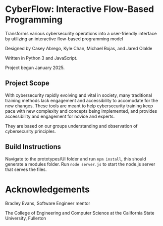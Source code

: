 # CyberFlow: Interactive Flow-Based Programming

Transforms various cybersecurity operations into a user-friendly interface by utilizing an interactive flow-based programming model

Designed by Casey Abrego, Kyle Chan, Michael Rojas, and Jared Olalde 

Written in Python 3 and JavaScript.

Project begun January 2025.

## Project Scope

With cybersecurity rapidly evolving and vital in society, many traditional training methods lack engagement and accessibility to accomodate for the new changes. These tools are meant to help cybersecurity training keep pace with new complexity and concepts being implemented, and provides accessibility and engagement for novice and experts.

They are based on our groups understanding and observation of cybersecurity principles.

## Build Instructions

Navigate to the prototypes/UI folder and run `npm install`, this should generate a modules folder.
Run `node server.js` to start the node.js server that serves the files.

# Acknowledgements

Bradley Evans, Software Engineer mentor 

The College of Engineering and Computer Science at the California State University, Fullerton

